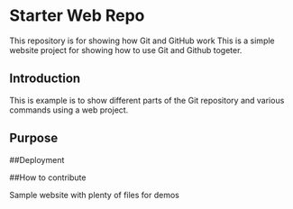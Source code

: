 # Starter Web Repo

This repository is for showing how Git and GitHub work
This is a simple website project for showing how to use Git and Github togeter.

## Introduction

This is example is to show different parts of the Git repository and various commands
using a web project.

## Purpose

##Deployment

##How to contribute

Sample website with plenty of files for demos
